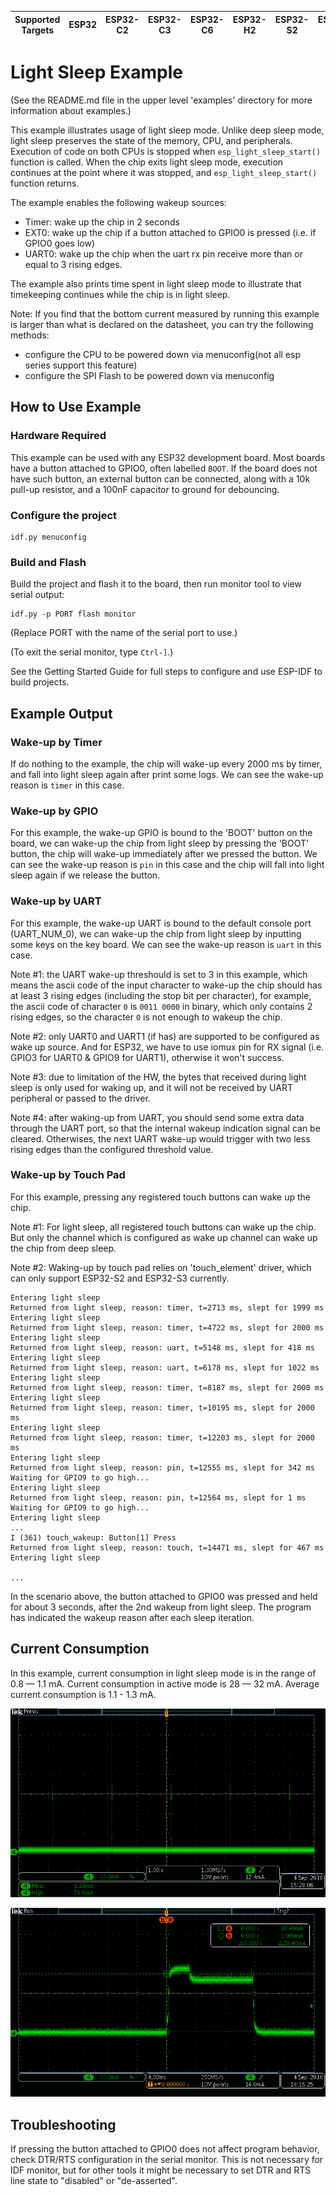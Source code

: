 | Supported Targets | ESP32 | ESP32-C2 | ESP32-C3 | ESP32-C6 | ESP32-H2 | ESP32-S2 | ESP32-S3 |
| ----------------- | ----- | -------- | -------- | -------- | -------- | -------- | -------- |

# Light Sleep Example

(See the README.md file in the upper level 'examples' directory for more information about examples.)

This example illustrates usage of light sleep mode. Unlike deep sleep mode, light sleep preserves the state of the memory, CPU, and peripherals. Execution of code on both CPUs is stopped when `esp_light_sleep_start()` function is called. When the chip exits light sleep mode, execution continues at the point where it was stopped, and `esp_light_sleep_start()` function returns.

The example enables the following wakeup sources:

- Timer: wake up the chip in 2 seconds
- EXT0: wake up the chip if a button attached to GPIO0 is pressed (i.e. if GPIO0 goes low)
- UART0: wake up the chip when the uart rx pin receive more than or equal to 3 rising edges.

The example also prints time spent in light sleep mode to illustrate that timekeeping continues while the chip is in light sleep.

Note: If you find that the bottom current measured by running this example is larger than what is declared on the datasheet, you can try the following methods:

- configure the CPU to be powered down via menuconfig(not all esp series support this feature)
- configure the SPI Flash to be powered down via menuconfig

## How to Use Example

### Hardware Required

This example can be used with any ESP32 development board. Most boards have a button attached to GPIO0, often labelled `BOOT`. If the board does not have such button, an external button can be connected, along with a 10k pull-up resistor, and a 100nF capacitor to ground for debouncing.

### Configure the project

```
idf.py menuconfig
```

### Build and Flash

Build the project and flash it to the board, then run monitor tool to view serial output:

```
idf.py -p PORT flash monitor
```

(Replace PORT with the name of the serial port to use.)

(To exit the serial monitor, type ``Ctrl-]``.)

See the Getting Started Guide for full steps to configure and use ESP-IDF to build projects.

## Example Output

### Wake-up by Timer

If do nothing to the example, the chip will wake-up every 2000 ms by timer, and fall into light sleep again after print some logs. We can see the wake-up reason is `timer` in this case.

### Wake-up by GPIO

For this example, the wake-up GPIO is bound to the 'BOOT' button on the board, we can wake-up the chip from light sleep by pressing the 'BOOT' button, the chip will wake-up immediately after we pressed the button. We can see the wake-up reason is `pin` in this case and the chip will fall into light sleep again if we release the button.

### Wake-up by UART

For this example, the wake-up UART is bound to the default console port (UART_NUM_0), we can wake-up the chip from light sleep by inputting some keys on the key board. We can see the wake-up reason is `uart` in this case.

Note #1: the UART wake-up threshould is set to 3 in this example, which means the ascii code of the input character to wake-up the chip should has at least 3 rising edges (including the stop bit per character), for example, the ascii code of character `0` is `0011 0000` in binary, which only contains 2 rising edges, so the character `0` is not enough to wakeup the chip.

Note #2: only UART0 and UART1 (if has) are supported to be configured as wake up source. And for ESP32, we have to use iomux pin for RX signal (i.e. GPIO3 for UART0 & GPIO9 for UART1), otherwise it won't success.

Note #3: due to limitation of the HW, the bytes that received during light sleep is only used for waking up, and it will not be received by UART peripheral or passed to the driver.

Note #4: after waking-up from UART, you should send some extra data through the UART port, so that the internal wakeup indication signal can be cleared. Otherwises, the next UART wake-up would trigger with two less rising edges than the configured threshold value.

### Wake-up by Touch Pad

For this example, pressing any registered touch buttons can wake up the chip.

Note #1: For light sleep, all registered touch buttons can wake up the chip. But only the channel which is configured as wake up channel can wake up the chip from deep sleep.

Note #2: Waking-up by touch pad relies on 'touch_element' driver, which can only support ESP32-S2 and ESP32-S3 currently.

```
Entering light sleep
Returned from light sleep, reason: timer, t=2713 ms, slept for 1999 ms
Entering light sleep
Returned from light sleep, reason: timer, t=4722 ms, slept for 2000 ms
Entering light sleep
Returned from light sleep, reason: uart, t=5148 ms, slept for 418 ms
Entering light sleep
Returned from light sleep, reason: uart, t=6178 ms, slept for 1022 ms
Entering light sleep
Returned from light sleep, reason: timer, t=8187 ms, slept for 2000 ms
Entering light sleep
Returned from light sleep, reason: timer, t=10195 ms, slept for 2000 ms
Entering light sleep
Returned from light sleep, reason: timer, t=12203 ms, slept for 2000 ms
Entering light sleep
Returned from light sleep, reason: pin, t=12555 ms, slept for 342 ms
Waiting for GPIO9 to go high...
Entering light sleep
Returned from light sleep, reason: pin, t=12564 ms, slept for 1 ms
Waiting for GPIO9 to go high...
Entering light sleep
...
I (361) touch_wakeup: Button[1] Press
Returned from light sleep, reason: touch, t=14471 ms, slept for 467 ms
Entering light sleep

...
```

In the scenario above, the button attached to GPIO0 was pressed and held for about 3 seconds, after the 2nd wakeup from light sleep. The program has indicated the wakeup reason after each sleep iteration.

## Current Consumption

In this example, current consumption in light sleep mode is in the range of 0.8 — 1.1 mA. Current consumption in active mode is 28 — 32 mA. Average current consumption is 1.1 - 1.3 mA.

![Current consumption overview graph](image/light_sleep_scope.png)

![Current consumption in active mode](image/light_sleep_scope_zoom.png)


## Troubleshooting

If pressing the button attached to GPIO0 does not affect program behavior, check DTR/RTS configuration in the serial monitor. This is not necessary for IDF monitor, but for other tools it might be necessary to set DTR and RTS line state to "disabled" or "de-asserted".

